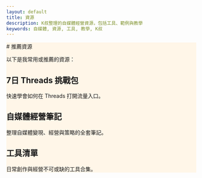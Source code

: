 ```yaml
---
layout: default
title: 資源
description: K叔整理的自媒體經營資源，包括工具、範例與教學
keywords: 自媒體, 資源, 工具, 教學, K叔
---
```


<div class="card-section" style="background:#fff6e8;">
  # 推薦資源  

以下是我常用或推薦的資源：  <br>
<div class="card-section">
  <h2>7日 Threads 挑戰包</h2>
  <p>快速學會如何在 Threads 打開流量入口。</p>
</div>

<div class="card-section">
  <h2>自媒體經營筆記</h2>
  <p>整理自媒體變現、經營與策略的全套筆記。</p>
</div>

<div class="card-section">
  <h2>工具清單</h2>
  <p>日常創作與經營不可或缺的工具合集。</p>
</div>
